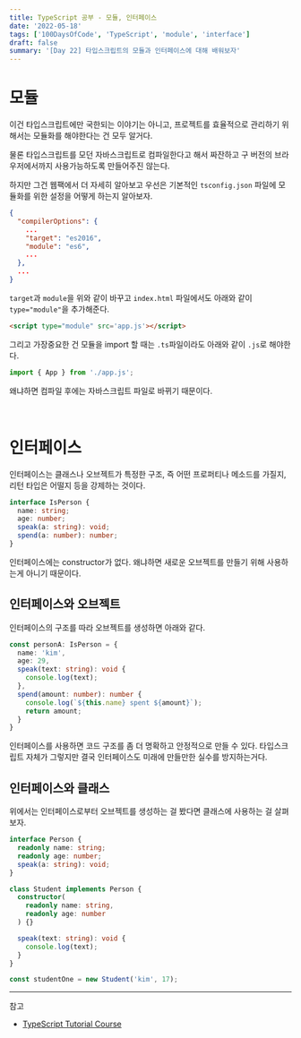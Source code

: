 ```yaml
---
title: TypeScript 공부 - 모듈, 인터페이스
date: '2022-05-18'
tags: ['100DaysOfCode', 'TypeScript', 'module', 'interface']
draft: false
summary: '[Day 22] 타입스크립트의 모듈과 인터페이스에 대해 배워보자'
---
```


# 모듈

이건 타입스크립트에만 국한되는 이야기는 아니고, 프로젝트를 효율적으로 관리하기 위해서는 모듈화를 해야한다는 건 모두 알거다.

물론 타입스크립트를 모던 자바스크립트로 컴파일한다고 해서 짜잔하고 구 버전의 브라우저에서까지 사용가능하도록 만들어주진 않는다.

하지만 그건 웹팩에서 더 자세히 알아보고 우선은 기본적인 `tsconfig.json` 파일에 모듈화를 위한 설정을 어떻게 하는지 알아보자.

```json
{
  "compilerOptions": {
    ...
    "target": "es2016",
    "module": "es6",
    ...
  },
  ...
}
```

`target`과 `module`을 위와 같이 바꾸고 `index.html` 파일에서도 아래와 같이 `type="module"`을 추가해준다.
```html
<script type="module" src='app.js'></script>
```

그리고 가장중요한 건 모듈을 import 할 때는 `.ts`파일이라도 아래와 같이 `.js`로 해야한다.
```ts
import { App } from './app.js';
```
왜냐하면 컴파일 후에는 자바스크립트 파일로 바뀌기 때문이다.

<br />

# 인터페이스

인터페이스는 클래스나 오브젝트가 특정한 구조, 즉 어떤 프로퍼티나 메소드를 가질지, 리턴 타입은 어떨지 등을 강제하는 것이다.

```ts
interface IsPerson {
  name: string;
  age: number;
  speak(a: string): void;
  spend(a: number): number;
}
```

인터페이스에는 constructor가 없다. 왜냐하면 새로운 오브젝트를 만들기 위해 사용하는게 아니기 때문이다.

## 인터페이스와 오브젝트

인터페이스의 구조를 따라 오브젝트를 생성하면 아래와 같다.
```ts
const personA: IsPerson = {
  name: 'kim',
  age: 29,
  speak(text: string): void {
    console.log(text);
  },
  spend(amount: number): number {
    console.log(`${this.name} spent ${amount}`);
    return amount;
  }
}
```

인터페이스를 사용하면 코드 구조를 좀 더 명확하고 안정적으로 만들 수 있다. 타입스크립트 자체가 그렇지만 결국 인터페이스도 미래에 만들만한 실수를 방지하는거다.

## 인터페이스와 클래스

위에서는 인터페이스로부터 오브젝트를 생성하는 걸 봤다면 클래스에 사용하는 걸 살펴보자.

```ts
interface Person {
  readonly name: string;
  readonly age: number;
  speak(a: string): void;
}

class Student implements Person {
  constructor(
    readonly name: string,
    readonly age: number
  ) {}

  speak(text: string): void {
    console.log(text);
  }
}

const studentOne = new Student('kim', 17);
```


---

참고

- [TypeScript Tutorial Course](https://youtube.com/playlist?list=PL4cUxeGkcC9gUgr39Q_yD6v-bSyMwKPUI)
